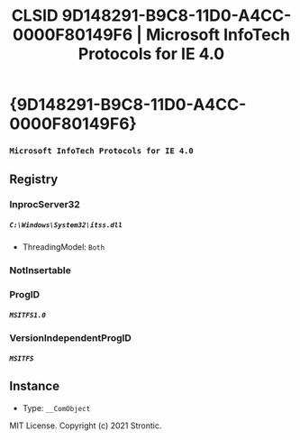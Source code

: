 ﻿---
title: "CLSID 9D148291-B9C8-11D0-A4CC-0000F80149F6 | Microsoft InfoTech Protocols for IE 4.0"
excerpt: What is COM-Object CLSID 9D148291-B9C8-11D0-A4CC-0000F80149F6?
---

# {9D148291-B9C8-11D0-A4CC-0000F80149F6}

### `Microsoft InfoTech Protocols for IE 4.0`

## Registry


### InprocServer32

##### `C:\Windows\System32\itss.dll`
* ThreadingModel: `Both`

### NotInsertable


### ProgID

##### `MSITFS1.0`

### VersionIndependentProgID

##### `MSITFS`

## Instance

* Type: `__ComObject`

MIT License. Copyright (c) 2021 Strontic.


